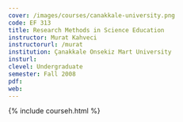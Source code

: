 ```yaml
---
cover: /images/courses/canakkale-university.png
code: EF 313
title: Research Methods in Science Education
instructor: Murat Kahveci
instructorurl: /murat
institution: Çanakkale Onsekiz Mart University
insturl:
clevel: Undergraduate
semester: Fall 2008
pdf:
web:
---
```

{% include courseh.html %}